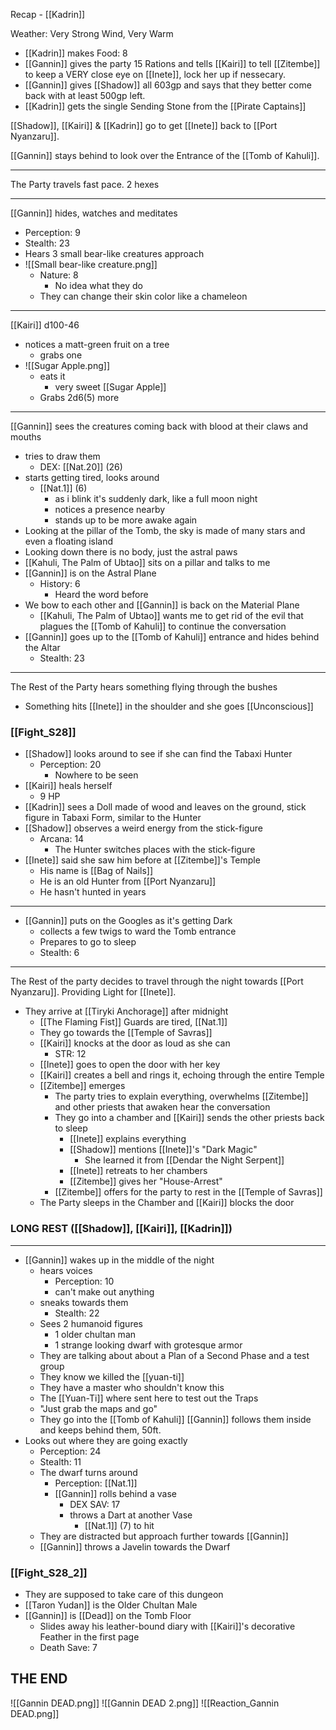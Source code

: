 
Recap - [[Kadrin]]

Weather: Very Strong Wind, Very Warm 
- [[Kadrin]] makes Food: 8
- [[Gannin]] gives the party 15 Rations and tells [[Kairi]] to tell [[Zitembe]] to keep a VERY close eye on [[Inete]], lock her up if nessecary.
- [[Gannin]] gives [[Shadow]] all 603gp and says that they better come back with at least 500gp left.
- [[Kadrin]] gets the single Sending Stone from the [[Pirate Captains]]

[[Shadow]], [[Kairi]] & [[Kadrin]] go to get [[Inete]] back to [[Port Nyanzaru]].

[[Gannin]] stays behind to look over the Entrance of the [[Tomb of Kahuli]].

---
The Party travels fast pace. 2 hexes

---

[[Gannin]] hides, watches and meditates
- Perception: 9
- Stealth: 23
- Hears 3 small bear-like creatures approach
- ![[Small bear-like creature.png]]
	- Nature: 8
		- No idea what they do
	- They can change their skin color like a chameleon

---
 [[Kairi]] d100-46
- notices a matt-green fruit on a tree
	- grabs one
- ![[Sugar Apple.png]]
	- eats it
		- very sweet [[Sugar Apple]]
	- Grabs 2d6(5) more

---
[[Gannin]] sees the creatures coming back with blood at their claws and mouths
- tries to draw them
	- DEX: [[Nat.20]] (26)
- starts getting tired, looks around
	- [[Nat.1]] (6)
		- as i blink it's suddenly dark, like a full moon night
		- notices a presence nearby
		- stands up to be more awake again
- Looking at the pillar of the Tomb, the sky is made of many stars and even a floating island
- Looking down there is no body, just the astral paws
- [[Kahuli, The Palm of Ubtao]] sits on a pillar and talks to me
- [[Gannin]] is on the Astral Plane
	- History: 6
		- Heard the word before
- We bow to each other and [[Gannin]] is back on the Material Plane
	- [[Kahuli, The Palm of Ubtao]] wants me to get rid of the evil that plagues the [[Tomb of Kahuli]] to continue the conversation
- [[Gannin]] goes up to the [[Tomb of Kahuli]] entrance and hides behind the Altar
	- Stealth: 23

---
The Rest of the Party hears something flying through the bushes
- Something hits [[Inete]] in the shoulder and she goes [[Unconscious]]

### [[Fight_S28]]
- [[Shadow]] looks around to see if she can find the Tabaxi Hunter
	- Perception: 20
		- Nowhere to be seen
- [[Kairi]] heals herself
	- 9 HP
- [[Kadrin]] sees a Doll made of wood and leaves on the ground, stick figure in Tabaxi Form, similar to the Hunter
- [[Shadow]] observes a weird energy from the stick-figure
	- Arcana: 14
		- The Hunter switches places with the stick-figure
- [[Inete]] said she saw him before at [[Zitembe]]'s Temple
	- His name is [[Bag of Nails]]
	- He is an old Hunter from [[Port Nyanzaru]]
	- He hasn't hunted in years

---
- [[Gannin]] puts on the Googles as it's getting Dark
	- collects a few twigs to ward the Tomb entrance
	- Prepares to go to sleep
	- Stealth: 6

---
The Rest of the party decides to travel through the night towards [[Port Nyanzaru]]. Providing Light for [[Inete]].
- They arrive at [[Tiryki Anchorage]] after midnight
	- [[The Flaming Fist]] Guards are tired, [[Nat.1]]
	- They go towards the [[Temple of Savras]]
	- [[Kairi]] knocks at the door as loud as she can
		- STR: 12
	- [[Inete]] goes to open the door with her key
	- [[Kairi]] creates a bell and rings it, echoing through the entire Temple
	- [[Zitembe]] emerges
		- The party tries to explain everything, overwhelms [[Zitembe]] and other priests that awaken hear the conversation
		- They go into a chamber and [[Kairi]] sends the other priests back to sleep
			- [[Inete]] explains everything
			- [[Shadow]] mentions [[Inete]]'s "Dark Magic"
				- She learned it from [[Dendar the Night Serpent]]
			- [[Inete]] retreats to her chambers
			- [[Zitembe]] gives her "House-Arrest"
		- [[Zitembe]] offers for the party to rest in the [[Temple of Savras]]
	- The Party sleeps in the Chamber and [[Kairi]] blocks the door

### LONG REST ([[Shadow]], [[Kairi]], [[Kadrin]])
---
- [[Gannin]] wakes up in the middle of the night
	- hears voices
		- Perception: 10
		- can't make out anything
	- sneaks towards them
		- Stealth: 22
	- Sees 2 humanoid figures
		- 1 older chultan man
		- 1 strange looking dwarf with grotesque armor
	- They are talking about about a Plan of a Second Phase and a test group
	- They know we killed the [[yuan-ti]]
	- They have a master who shouldn't know this
	- The [[Yuan-Ti]] where sent here to test out the Traps
	- "Just grab the maps and go"
	- They go into the [[Tomb of Kahuli]]
[[Gannin]] follows them inside and keeps behind them, 50ft.
- Looks out where they are going exactly
	- Perception: 24
	- Stealth: 11
	- The dwarf turns around
		- Perception: [[Nat.1]]
		- [[Gannin]] rolls behind a vase
			- DEX SAV: 17
			- throws a Dart at another Vase
				- [[Nat.1]] (7) to hit
	- They are distracted but approach further towards [[Gannin]]
	- [[Gannin]] throws a Javelin towards the Dwarf

### [[Fight_S28_2]]

- They are supposed to take care of this dungeon
- [[Taron Yudan]] is the Older Chultan Male 
- [[Gannin]] is [[Dead]] on the Tomb Floor
	- Slides away his leather-bound diary with [[Kairi]]'s decorative Feather in the first page
	- Death Save: 7

## THE END
![[Gannin DEAD.png]]
![[Gannin DEAD 2.png]]
![[Reaction_Gannin DEAD.png]]
